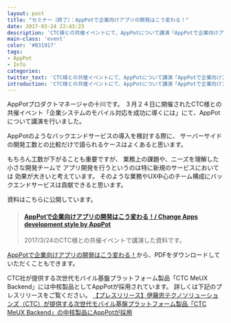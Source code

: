 ```yaml
---
layout: post
title: "セミナー（終了）：AppPotで企業向けアプリの開発はこう変わる！"
date: 2017-03-24 22:43:23
description: 'CTC様との共催イベントにて、AppPotについて講演「AppPotで企業向けアプリの開発はこう変わる！」を行いました。'
main-class: 'event'
color: '#B31917'
tags:
- AppPot
- Info
categories:
twitter_text: 'CTC様との共催イベントにて、AppPotについて講演「AppPotで企業向けアプリの開発はこう変わる！」を行いました。'
introduction: 'CTC様との共催イベントにて、AppPotについて講演「AppPotで企業向けアプリの開発はこう変わる！」を行いました。'
---
```


AppPotプロダクトマネージャの十川です。
３月２４日に開催されたCTC様との共催イベント「企業システムのモバイル対応を成功に導くには」にて、AppPotについて講演を行いました。

AppPotのようなバックエンドサービスの導入を検討する際に、
サーバーサイドの開発工数との比較だけで語られるケースはよくあると思います。

もちろん工数が下がることも重要ですが、
業務上の課題や、ニーズを理解した小さな開発チームで
アプリ開発を行うというのは特に新規のサービスにおいては
効果が大きいと考えています。
そのような業務やUX中心のチーム構成にバックエンドサービスは貢献できると思います。

資料はこちらに公開しています。

<blockquote class="embedly-card"><h4><a href="https://speakerdeck.com/apppot/change-apps-development-style-by-apppot">AppPotで企業向けアプリの開発はこう変わる！/ Change Apps development style by AppPot</a></h4><p>2017/3/24のCTC様との共催イベントで講演した資料です。</p></blockquote>
<script async src="//cdn.embedly.com/widgets/platform.js" charset="UTF-8"></script>

[AppPotで企業向けアプリの開発はこう変わる！](https://speakerdeck.com/apppot/change-apps-development-style-by-apppot)から、PDFをダウンロードしていただくこともできます。

CTC社が提供する次世代モバイル基盤プラットフォーム製品「CTC MeUX Backend」には中核製品としてAppPotが採用されています。
詳しくは下記のプレスリリースをご覧ください。
[【プレスリリース】伊藤忠テクノソリューションズ（CTC）が提供する次世代モバイル基盤プラットフォーム製品「CTC MeUX Backend」の中核製品にAppPotが採用](http://ncdc.co.jp/posts/4937)



